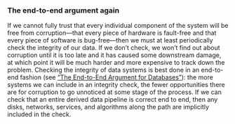### The end-to-end argument again 
If we cannot fully trust that every individual component of the system will be free from
corruption—that every piece of hardware is fault-free and that every piece of software is
bug-free—then we must at least periodically check the integrity of our data. If we don’t check, we
won’t find out about corruption until it is too late and it has caused some downstream damage, at
which point it will be much harder and more expensive to track down the problem. Checking the integrity of data systems is best done in an end-to-end fashion (see
[“The End-to-End Argument for Databases”](#sec_future_end_to_end)): the more systems we can include in an integrity check, the fewer
opportunities there are for corruption to go unnoticed at some stage of the process. If we can check
that an entire derived data pipeline is correct end to end, then any disks, networks, services, and
algorithms along the path are implicitly included in the check.